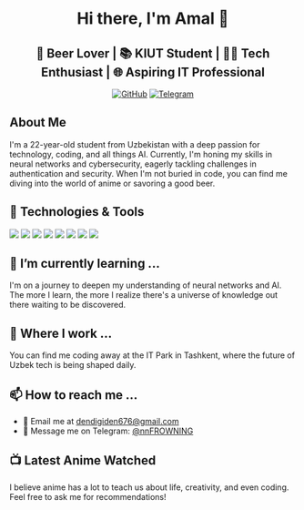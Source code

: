 <h1 align="center">Hi there, I'm Amal 👋</h1>

<h2 align="center">🍺 Beer Lover | 📚 KIUT Student | 👨‍💻 Tech Enthusiast | 🌐 Aspiring IT Professional</h2>

<p align="center">
  <a href="https://github.com/username"><img src="https://img.shields.io/github/followers/username?label=Follow&style=social" alt="GitHub"></a>
  <a href="https://t.me/masomOBITO"><img src="https://img.shields.io/badge/Telegram-%40masomOBITO-blue" alt="Telegram"></a>
</p>

## About Me
I'm a 22-year-old student from Uzbekistan with a deep passion for technology, coding, and all things AI. Currently, I'm honing my skills in neural networks and cybersecurity, eagerly tackling challenges in authentication and security. When I'm not buried in code, you can find me diving into the world of anime or savoring a good beer.

## 🔧 Technologies & Tools
![](https://img.shields.io/badge/OS-Linux-informational?style=flat&logo=linux&logoColor=white&color=2bbc8a)
![](https://img.shields.io/badge/Editor-VSCode-informational?style=flat&logo=visual-studio-code&logoColor=white&color=2bbc8a)
![](https://img.shields.io/badge/Code-Python-informational?style=flat&logo=python&logoColor=white&color=2bbc8a)
![](https://img.shields.io/badge/Code-C++-informational?style=flat&logo=cplusplus&logoColor=white&color=2bbc8a)
![](https://img.shields.io/badge/Code-JavaScript-informational?style=flat&logo=javascript&logoColor=white&color=2bbc8a)
![](https://img.shields.io/badge/Style-CSS-informational?style=flat&logo=css3&logoColor=white&color=2bbc8a)
![](https://img.shields.io/badge/Markup-HTML-informational?style=flat&logo=html5&logoColor=white&color=2bbc8a)
![](https://img.shields.io/badge/Tools-TensorFlow-informational?style=flat&logo=TensorFlow&logoColor=white&color=2bbc8a)

## 🌱 I’m currently learning ...
I'm on a journey to deepen my understanding of neural networks and AI. The more I learn, the more I realize there's a universe of knowledge out there waiting to be discovered.

## 💼 Where I work ...
You can find me coding away at the IT Park in Tashkent, where the future of Uzbek tech is being shaped daily.

## 📫 How to reach me ...
- 📧 Email me at dendigiden676@gmail.com
- 💬 Message me on Telegram: [@nnFROWNING](https://t.me/nnFROWNING)

## 📺 Latest Anime Watched
I believe anime has a lot to teach us about life, creativity, and even coding. Feel free to ask me for recommendations!

